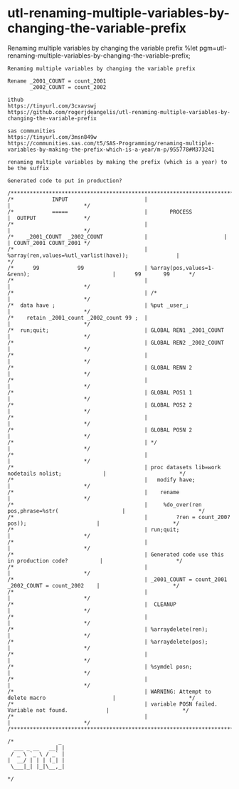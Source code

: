 # utl-renaming-multiple-variables-by-changing-the-variable-prefix
Renaming multiple variables by changing the variable prefix
    %let pgm=utl-renaming-multiple-variables-by-changing-the-variable-prefix;

    Renaming multiple variables by changing the variable prefix

    Rename _2001_COUNT = count_2001
           _2002_COUNT = count_2002

    ithub
    https://tinyurl.com/3cxavswj
    https://github.com/rogerjdeangelis/utl-renaming-multiple-variables-by-changing-the-variable-prefix

    sas communities
    https://tinyurl.com/3msn849w
    https://communities.sas.com/t5/SAS-Programming/renaming-multiple-variables-by-making-the-prefix-which-is-a-year/m-p/955778#M373241

    renaming multiple variables by making the prefix (which is a year) to be the suffix

    Generated code to put in production?

    /**************************************************************************************************************************/
    /*            INPUT                        |                                                      |                       */
    /*            =====                        |       PROCESS                                        |  OUTPUT               */
    /*                                         |                                                      |                       */
    /*    _2001_COUNT  _2002_COUNT             |                        |                             | COUNT_2001 COUNT_2001 */
    /*                                         | %array(ren,values=%utl_varlist(have));               |                       */
    /*      99            99                   | %array(pos,values=1-&renn);                          |      99       99      */
    /*                                         |                                                      |                       */
    /*                                         | /*                                                   |                       */
    /*  data have ;                            | %put _user_;                                         |                       */
    /*    retain _2001_count _2002_count 99 ;  |                                                      |                       */
    /*  run;quit;                              | GLOBAL REN1 _2001_COUNT                              |                       */
    /*                                         | GLOBAL REN2 _2002_COUNT                              |                       */
    /*                                         |                                                      |                       */
    /*                                         | GLOBAL RENN 2                                        |                       */
    /*                                         |                                                      |                       */
    /*                                         | GLOBAL POS1 1                                        |                       */
    /*                                         | GLOBAL POS2 2                                        |                       */
    /*                                         |                                                      |                       */
    /*                                         | GLOBAL POSN 2                                        |                       */
    /*                                         | */                                                   |                       */
    /*                                         |                                                      |                       */
    /*                                         | proc datasets lib=work nodetails nolist;             |                       */
    /*                                         |   modify have;                                       |                       */
    /*                                         |    rename                                            |                       */
    /*                                         |     %do_over(ren pos,phrase=%str(                    |                       */
    /*                                         |         ?ren = count_200?pos));                      |                       */
    /*                                         | run;quit;                                            |                       */
    /*                                         |                                                      |                       */
    /*                                         | Generated code use this in production code?          |                       */
    /*                                         |                                                      |                       */
    /*                                         | _2001_COUNT = count_2001 _2002_COUNT = count_2002    |                       */
    /*                                         |                                                      |                       */
    /*                                         |  CLEANUP                                             |                       */
    /*                                         |                                                      |                       */
    /*                                         | %arraydelete(ren);                                   |                       */
    /*                                         | %arraydelete(pos);                                   |                       */
    /*                                         |                                                      |                       */
    /*                                         | %symdel posn;                                        |                       */
    /*                                         |                                                      |                       */
    /*                                         | WARNING: Attempt to delete macro                     |                       */
    /*                                         | variable POSN failed. Variable not found.            |                       */
    /*                                         |                                                      |                       */
    /**************************************************************************************************************************/

    /*              _
      ___ _ __   __| |
     / _ \ `_ \ / _` |
    |  __/ | | | (_| |
     \___|_| |_|\__,_|

    */
